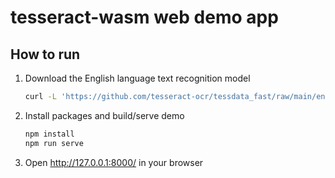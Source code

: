 # tesseract-wasm web demo app

## How to run

1. Download the English language text recognition model

   ```sh
   curl -L 'https://github.com/tesseract-ocr/tessdata_fast/raw/main/eng.traineddata' -o eng.traineddata
   ```
2. Install packages and build/serve demo

   ```sh
   npm install
   npm run serve
   ```
3. Open http://127.0.0.1:8000/ in your browser
